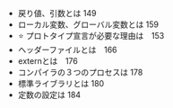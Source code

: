 - 戻り値、引数とは 149
- ローカル変数、グローバル変数とは 159
- ⭐️ プロトタイプ宣言が必要な理由は　153
- ヘッダーファイルとは　166
- externとは　176
- コンパイラの３つのプロセスは 178
- 標準ライブラリとは 180
- 定数の設定は 184
